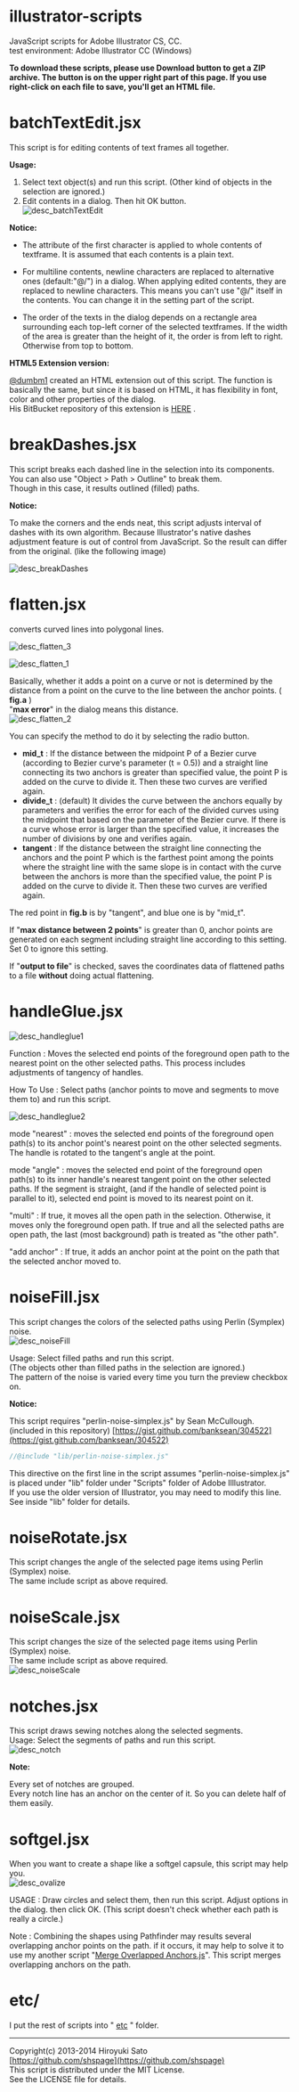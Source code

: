 illustrator-scripts
======================
JavaScript scripts for Adobe Illustrator CS, CC.  
test environment: Adobe Illustrator CC (Windows)

**To download these scripts, please use Download button to get a ZIP archive.
The button is on the upper right part of this page.
If you use right-click on each file to save, you'll get an HTML file.**

batchTextEdit.jsx
======================
This script is for editing contents of text frames all together.

**Usage:**

1. Select text object(s) and run this script.  (Other kind of objects in the selection are ignored.)  
2. Edit contents in a dialog. Then hit OK button.  
![desc_batchTextEdit](https://github.com/shspage/illustrator-scripts/raw/master/image/desc_batchTextEdit.png)

**Notice:**

  - The attribute of the first character is applied to whole contents of textframe.  It is assumed that each contents is a plain text.

  - For multiline contents, newline characters are replaced to alternative ones (default:"@/") in a dialog.  When applying edited contents, they are replaced to newline characters. This means you can't use "@/" itself in the contents.  You can change it in the setting part of the script.

  - The order of the texts in the dialog depends on a rectangle area surrounding each top-left corner of the selected textframes.  If the width of the area is greater than the height of it, the order is from left to right. Otherwise from top to bottom.

**HTML5 Extension version:**

[@dumbm1](https://github.com/dumbm1)
created an HTML extension out of this script.
The function is basically the same, but since it is based on HTML, it has flexibility in font, color and other properties of the dialog.  
His BitBucket repository of this extension is
[HERE](https://bitbucket.org/dumbm1/batch_text_edit)
.

breakDashes.jsx
======================
This script breaks each dashed line in the selection into its components.  
You can also use "Object > Path > Outline" to break them.  
Though in this case, it results outlined (filled) paths.

**Notice:**

To make the corners and the ends neat, this script adjusts interval of dashes with its own algorithm. Because Illustrator's native dashes adjustment feature is out of control from JavaScript. So the result can differ from the original. (like the following image)

![desc_breakDashes](https://github.com/shspage/illustrator-scripts/raw/master/image/desc_breakdashes1.png)


flatten.jsx
======================
converts curved lines into polygonal lines. <!-- (formerly named "brokenCurve.jsx") -->

![desc_flatten_3](https://github.com/shspage/illustrator-scripts/raw/master/image/desc_flatten_3.png)  

![desc_flatten_1](https://github.com/shspage/illustrator-scripts/raw/master/image/desc_flatten_2.png)  

Basically, whether it adds a point on a curve or not is determined by the distance from a point on the curve to the line between the anchor points. ( **fig.a** )  
"**max error**" in the dialog means this distance.  
![desc_flatten_2](https://github.com/shspage/illustrator-scripts/raw/master/image/desc_brokencurve_a.png)  

You can specify the method to do it by selecting the radio button.
* **mid_t** :
If the distance between the midpoint P of a Bezier curve (according to Bezier curve's parameter (t = 0.5)) and a straight line connecting its two anchors is greater than specified value, the point P is added on the curve to divide it. Then these two curves are verified again.
* **divide_t** : (default)
It divides the curve between the anchors equally by parameters and verifies the error for each of the divided curves using the midpoint that based on the parameter of the Bezier curve. If there is a curve whose error is larger than the specified value, it increases the number of divisions by one and verifies again.
* **tangent** :
If the distance between the straight line connecting the anchors and the point P which is the farthest point among the points where the straight line with the same slope is in contact with the curve between the anchors is more than the specified value, the point P  is added on the curve to divide it. Then these two curves are verified again.

The red point in **fig.b** is by "tangent", and blue one is by "mid_t".  

If "**max distance between 2 points**" is greater than 0, anchor points are generated on each segment including straight line according to this setting.  Set 0 to ignore this setting.

If "**output to file**" is checked, saves the coordinates data of flattened paths to a file **without** doing actual flattening.

handleGlue.jsx
======================
![desc_handleglue1](https://github.com/shspage/illustrator-scripts/raw/master/image/desc_handleglue1a.png)  

Function : Moves the selected end points of the foreground open
path to the nearest point on the other selected paths. This process
includes adjustments of tangency of handles.  

How To Use : Select paths (anchor points to move and segments to move
them to) and run this script.  

![desc_handleglue2](https://github.com/shspage/illustrator-scripts/raw/master/image/desc_handleglue2a.png)  

mode "nearest" : moves the selected end points of the foreground
open path(s) to its anchor point's nearest point on the other
selected segments.  The handle is rotated to the tangent's angle
at the point.  

mode "angle" : moves the selected end point of the foreground
open path(s) to its inner handle's nearest tangent point on
the other selected paths.  If the segment is straight, (and
if the handle of selected point is parallel to it), selected
end point is moved to its nearest point on it.  

"multi" : If true, it moves all the open path in the selection.
Otherwise, it moves only the foreground open path.  If true and
all the selected paths are open path, the last (most background)
path is treated as "the other path".  

"add anchor" : If true, it adds an anchor point at the point
on the path that the selected anchor moved to.  


noiseFill.jsx
======================
This script changes the colors of the selected paths using Perlin (Symplex) noise.  
![desc_noiseFill](https://github.com/shspage/illustrator-scripts/raw/master/image/desc_noisefill2.png)

Usage: Select filled paths and run this script.  
(The objects other than filled paths in the selection are ignored.)  
The pattern of the noise is varied every time you turn the preview checkbox on.

**Notice:**

This script requires "perlin-noise-simplex.js" by Sean McCullough. (included in this repository)
[https://gist.github.com/banksean/304522](https://gist.github.com/banksean/304522)  


```javascript
//@include "lib/perlin-noise-simplex.js"
```

This directive on the first line in the script assumes "perlin-noise-simplex.js" is
placed under "lib" folder under "Scripts" folder of Adobe Illlustrator.  
If you use the older version of Illustrator, you may need to modify this line.  See inside "lib" folder for details.

noiseRotate.jsx
======================
This script changes the angle of the selected page items using Perlin (Symplex) noise.  
The same include script as above required.  

noiseScale.jsx
======================
This script changes the size of the selected page items using Perlin (Symplex) noise.  
The same include script as above required.  
![desc_noiseScale](https://github.com/shspage/illustrator-scripts/raw/master/image/desc_noiseScale.png)



notches.jsx
======================
This script draws sewing notches along the selected segments.  
Usage: Select the segments of paths and run this script.  
![desc_notch](https://github.com/shspage/illustrator-scripts/raw/master/image/desc_notch.png)

**Note:**

Every set of notches are grouped.  
Every notch line has an anchor on the center of it.  So you can delete half of them easily.

softgel.jsx
======================
When you want to create a shape like a softgel capsule, this script may help you.  
![desc_ovalize](https://github.com/shspage/illustrator-scripts/raw/master/image/desc_softgel.png)

USAGE : Draw circles and select them, then run this script.  Adjust options in the dialog.  then click OK.
(This script doesn't check whether each path is really a circle.)

Note : Combining the shapes using Pathfinder may results several overlapping anchor points on the path.  if it occurs, it may help to solve it to use my another script "[Merge Overlapped Anchors.js](http://park12.wakwak.com/~shp/lc/et/en_aics_script.html "Scripts for Adobe Illustrator (10 - CC) (JavaScript)")".  This script merges overlapping anchors on the path.

etc/
======================
I put the rest of scripts into "
[etc](https://github.com/shspage/illustrator-scripts/tree/master/etc)
" folder.


----------------------
Copyright(c) 2013-2014 Hiroyuki Sato  
[https://github.com/shspage](https://github.com/shspage)  
This script is distributed under the MIT License.  
See the LICENSE file for details.  
